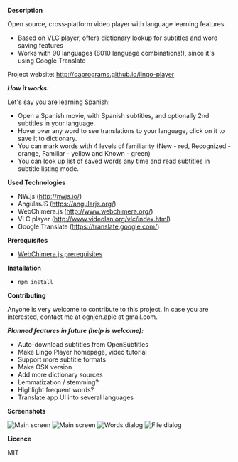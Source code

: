 **Description**

Open source, cross-platform video player with language learning features.

- Based on VLC player, offers dictionary lookup for subtitles and word saving features
- Works with 90 languages (8010 language combinations!), since it's using Google Translate

Project website: http://oaprograms.github.io/lingo-player

***How it works:***

Let's say you are learning Spanish:

- Open a Spanish movie, with Spanish subtitles, and optionally 2nd subtitles in your language.
- Hover over any word to see translations to your language, click on it to save it to dictionary.
- You can mark words with 4 levels of familiarity (New - red, Recognized - orange, Familiar - yellow and Known - green)
- You can look up list of saved words any time and read subtitles in subtitle listing mode.

**Used Technologies**

- NW.js (http://nwjs.io/)
- AngularJS (https://angularjs.org/)
- WebChimera.js (http://www.webchimera.org/)
- VLC player (http://www.videolan.org/vlc/index.html)
- Google Translate (https://translate.google.com/)

**Prerequisites**

- [WebChimera.js prerequisites](https://github.com/RSATom/WebChimera.js#build-prerequisites)

**Installation**

- ``npm install``

**Contributing**

Anyone is very welcome to contribute to this project. In case you are interested, contact me at ognjen.apic at gmail.com.

***Planned features in future (help is welcome):***

- Auto-download subtitles from OpenSubtitles
- Make Lingo Player homepage, video tutorial
- Support more subtitle formats
- Make OSX version
- Add more dictionary sources
- Lemmatization / stemming?
- Highlight frequent words?
- Translate app UI into several languages

**Screenshots**

![Main screen](http://oaprograms.github.io/lingo-player/images/screenshots/1.png)
![Main screen](http://oaprograms.github.io/lingo-player/images/screenshots/2.png)
![Words dialog](http://oaprograms.github.io/lingo-player/images/screenshots/3.png)
![File dialog](http://oaprograms.github.io/lingo-player/images/screenshots/4.png)

**Licence**

MIT
